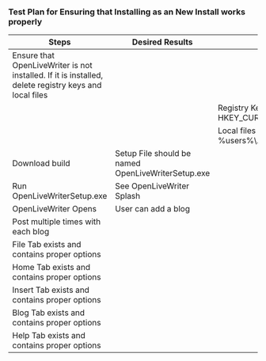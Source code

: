 ### Test Plan for Ensuring that Installing as an New Install works properly
Steps                 | Desired Results                | Complete | Comments
----------------------|--------------------------------|----------| --------
Ensure that OpenLiveWriter is not installed.  If it is installed, delete registry keys and local files | |
||| Registry Keys are at HKEY_CURRENT_USER\Software\OpenLiveWriter
||| Local files are at %users%\AppData\Local\OpenLiveWriter
Download build | Setup File should be named OpenLiveWriterSetup.exe |  | 
Run OpenLiveWriterSetup.exe | See OpenLiveWriter Splash | |
OpenLiveWriter Opens | User can add a blog | |
 | Post multiple times with each blog | |
 | File Tab exists and contains proper options | |
 | Home Tab exists and contains proper options | |
 | Insert Tab exists and contains proper options | |
 | Blog Tab exists and contains proper options | | 
 | Help Tab exists and contains proper options | |
